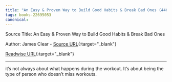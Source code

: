 ```yaml
---
title: "An Easy & Proven Way to Build Good Habits & Break Bad Ones (446271376)"
tags: books-22695053
canonical: 
---
```


Source Title: An Easy & Proven Way to Build Good Habits & Break Bad Ones

Author: James Clear - [Source URL](){:target="_blank"}

[Readwise URL](https://readwise.io/open/446271376){:target="_blank"}

---

it’s not always about what happens during the workout. It’s about being the type of person who doesn’t miss workouts.
